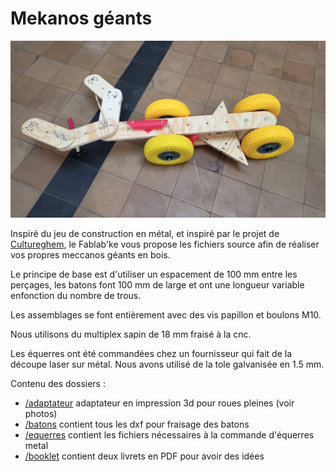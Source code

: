 # Mekanos géants


![Mekano](photos/mekano.jpg)

Inspiré du jeu de construction en métal, et inspiré par le projet de [Cultureghem](https://cultureghem.be), le Fablab'ke vous propose les fichiers source afin de réaliser vos propres meccanos géants en bois.

Le principe de base est d'utiliser un espacement de 100 mm entre les perçages, les batons font 100 mm de large et ont une longueur variable enfonction du nombre de trous.

Les assemblages se font entièrement avec des vis papillon et boulons M10.

Nous utilisons du multiplex sapin de 18 mm fraisé à la cnc.

Les équerres ont été commandées chez un fournisseur qui fait de la découpe laser sur métal. Nous avons utilisé de la tole galvanisée en 1.5 mm.


Contenu des dossiers : 

- [/adaptateur](adaptateur) adaptateur en impression 3d pour roues pleines (voir photos)
- [/batons](batons) contient tous les dxf pour fraisage des batons
- [/equerres](equerres) contient les fichiers nécessaires à la commande d'équerres metal 
- [/booklet](booklet) contient deux livrets en PDF pour avoir des idées 

